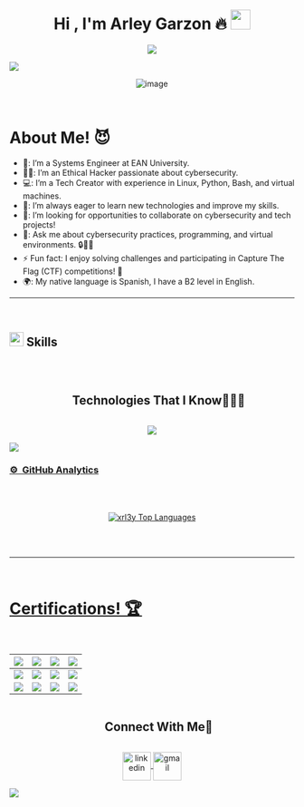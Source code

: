 
<h1 align="center"><b>Hi , I'm Arley Garzon 🔥 </b><img src="https://media.giphy.com/media/hvRJCLFzcasrR4ia7z/giphy.gif" width="35"></h1>

<p align="center">
  <a href="https://github.com/DenverCoder1/readme-typing-svg">
    <img src="https://readme-typing-svg.herokuapp.com?font=Time+New+Roman&color=cyan&size=25&center=true&vCenter=true&width=600&height=100&lines=Cybersecurity+Enthusiast,;Ethical+Hacker,;Systems+Engineer,;Tech+Creator,;Passionate+Learner,;Innovative+Thinker,;Always+eager+to+learn+new+things..<3">
  </a>
</p>

<!--horizontal divider(gradiant)-->
<img src="https://user-images.githubusercontent.com/73097560/115834477-dbab4500-a447-11eb-908a-139a6edaec5c.gif">

<p align="center">
  <img src="https://github.com/user-attachments/assets/e0435811-b33e-433a-9144-5aabb3d0ef35" alt="image" />
</p>






<br>
<h1>About Me! 😈</h1>

- 🏫: I’m a Systems Engineer at EAN University.
- 🕵️‍♂️: I’m an Ethical Hacker passionate about cybersecurity.
- 💻: I’m a Tech Creator with experience in Linux, Python, Bash, and virtual machines.
- 🌱: I’m always eager to learn new technologies and improve my skills.
- 🤔: I’m looking for opportunities to collaborate on cybersecurity and tech projects! 
- 💬: Ask me about cybersecurity practices, programming, and virtual environments. 🔒👨‍💻
- ⚡ Fun fact: I enjoy solving challenges and participating in Capture The Flag (CTF) competitions! 🎯
- 🌍: My native language is Spanish, I have a B2 level in English.
<hr>
<br>




## <img src="https://media2.giphy.com/media/QssGEmpkyEOhBCb7e1/giphy.gif?cid=ecf05e47a0n3gi1bfqntqmob8g9aid1oyj2wr3ds3mg700bl&rid=giphy.gif" width ="25"><b> Skills</b>
<br>

<!--h1 without bottom border-->
<div id="user-content-toc">
  <ul align="center">
    <summary><h2 style="display: inline-block">Technologies That I Know👨🏻‍💻</h2></summary>
  </ul>
</div>
<!--tech stack icons-->
<p align="center">
  <a href="https://skillicons.dev">
    <img src="https://skillicons.dev/icons?i=linux,bash,powershell,py,html,css,js,docker,github,java,discord,vscode,postman,mysql,cpp,cloudflare,debian,kali,latex,obsidian,php,ubuntu&perline=14" />
</p>

<!--horizontal divider(gradiant)-->

<img src="https://user-images.githubusercontent.com/73097560/115834477-dbab4500-a447-11eb-908a-139a6edaec5c.gif">


### ⚙️ &nbsp;GitHub Analytics


<br />
<br />
<p align="center">
  <img src="https://github-readme-stats.vercel.app/api/top-langs/?username=xrl3y&layout=compact&theme=dark&bg_color=0A0A0A&cache_seconds=1800" alt="xrl3y Top Languages"/>
</p>
<br />







<br>
<hr>
<br>
<h1>Certifications! 🏆</h1>
<br>

|[![](https://img.shields.io/badge/Análisis%20de%20Vulnerabilidades%20-%20BTA-orange?style=for-the-badge)](https://raw.githubusercontent.com/tu_usuario/tu_repositorio/main/Certificates/Análisis_de_Vulnerabilidades_BTA.jpg)|[![](https://img.shields.io/badge/Cápsula%20Phishing-%20EAN-red?style=for-the-badge)](https://raw.githubusercontent.com/tu_usuario/tu_repositorio/main/Certificates/Cápsula_Phishing.jpg)|[![](https://img.shields.io/badge/Ciberseguridad%20-%20EAN-green?style=for-the-badge)](https://raw.githubusercontent.com/tu_usuario/tu_repositorio/main/Certificates/Cibersecurity_Awareness.jpg)|[![](https://img.shields.io/badge/Ethical%20Hacker%20-%20Cisco-blue?style=for-the-badge)](https://raw.githubusercontent.com/tu_usuario/tu_repositorio/main/Certificates/Ethical_Hacker_Badge_Sep2024.jpg)|
|---|---|---|---|
|[![](https://img.shields.io/badge/Explotación%20de%20Vulnerabilidades-%20BTA-orange?style=for-the-badge)](https://raw.githubusercontent.com/tu_usuario/tu_repositorio/main/Certificates/Explotación_de_Vulnerabilidades_BTA.jpg)|[![](https://img.shields.io/badge/Wireshark-%20BTA-blue?style=for-the-badge)](https://raw.githubusercontent.com/tu_usuario/tu_repositorio/main/Certificates/Wireshark_BTA.jpg)|[![](https://img.shields.io/badge/Inteligencia%20de%20Amenazas-%20BTA-red?style=for-the-badge)](https://raw.githubusercontent.com/tu_usuario/tu_repositorio/main/Certificates/Inteligencia_de_Amenazas_BTA.jpg)|[![](https://img.shields.io/badge/Introducción%20a%20Linux-%20Hack4u-green?style=for-the-badge)](https://raw.githubusercontent.com/tu_usuario/tu_repositorio/main/Certificates/Introducción_a_Linux_Hack4u.jpg)|[![](https://img.shields.io/badge/Ciberseguridad%20-%20Retos-orange?style=for-the-badge)](https://raw.githubusercontent.com/tu_usuario/tu_repositorio/main/Certificates/Ciberseguridad_Retos.jpg)|
|[![](https://img.shields.io/badge/Recolección%20de%20Información-%20BTA-red?style=for-the-badge)](https://raw.githubusercontent.com/tu_usuario/tu_repositorio/main/Certificates/Recolección_de_Información_BTA.jpg)|[![](https://img.shields.io/badge/Remote%20Work-%20ProCert-blue?style=for-the-badge)](https://raw.githubusercontent.com/tu_usuario/tu_repositorio/main/Certificates/Remote_Work_ProCert.jpg)|[![](https://img.shields.io/badge/WireShark%20-%20BTA-orange?style=for-the-badge)](https://raw.githubusercontent.com/tu_usuario/tu_repositorio/main/Certificates/WireShark_Pentesting.jpg)|[![](https://img.shields.io/badge/Retos%20Hacking%20Web-%20BTA-green?style=for-the-badge)](https://raw.githubusercontent.com/tu_usuario/tu_repositorio/main/Certificates/Retos_Hacking_Web_BTA.jpg)|


<!-- Connect with me -->
<!--h2 without bottom border-->
<div id="user-content-toc">
  <ul align="center">
    <summary><h2 style="display: inline-block">Connect With Me🤝</h2></summary>
  </ul>
</div>

<!--icons and links-->
<p align="center">
  <a href="https://www.linkedin.com/in/xrl3y/" target="blank">
    <img align="center" src="https://user-images.githubusercontent.com/88904952/234979284-68c11d7f-1acc-4f0c-ac78-044e1037d7b0.png" alt="linkedin" height="50" width="50" />
  </a>
  <a href="mailto:arstevgg132@gmail.com">
    <img align="center" src="https://skillicons.dev/icons?i=gmail&perline=14" alt="gmail" height="50" width="50" />
  </a>
</p>

<!--profile visit count
<div align="center">
  
[![](https://visitcount.itsvg.in/api?id=xrl3y&icon=3&color=6)](https://visitcount.itsvg.in)

  
</div>
-->


<!--horizontal divider(gradiant)-->
<img src="https://user-images.githubusercontent.com/73097560/115834477-dbab4500-a447-11eb-908a-139a6edaec5c.gif">

